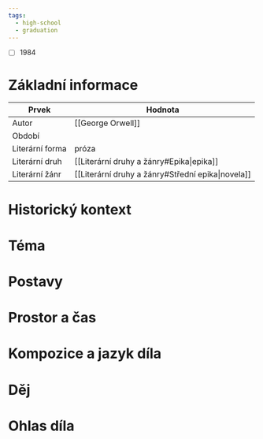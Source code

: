 ```yaml
---
tags:
  - high-school
  - graduation
---
```

- [ ] 1984
# Základní informace
| Prvek           | Hodnota                                           |
| --------------- | ------------------------------------------------- |
| Autor           | [[George Orwell]]                                 |
| Období          |                                                   |
| Literární forma | próza                                             |
| Literární druh  | [[Literární druhy a žánry#Epika\|epika]]          |
| Literární žánr  | [[Literární druhy a žánry#Střední epika\|novela]] |
# Historický kontext
# Téma
# Postavy
# Prostor a čas
# Kompozice a jazyk díla
# Děj
# Ohlas díla